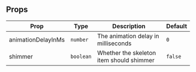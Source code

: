<!-- This file is automatically generated, do not edit manually. -->


## Props

| Prop | Type | Description | Default |
| ---- | ---- | ----------- | ------- |
| animationDelayInMs | `number` | The animation delay in milliseconds | `0` |
| shimmer | `boolean` | Whether the skeleton item should shimmer | `false` |

